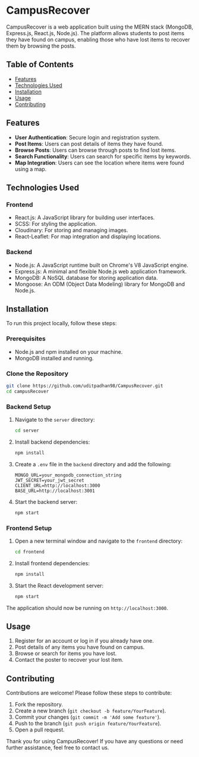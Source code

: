 # CampusRecover

CampusRecover is a web application built using the MERN stack (MongoDB, Express.js, React.js, Node.js). The platform allows students to post items they have found on campus, enabling those who have lost items to recover them by browsing the posts.

## Table of Contents

- [Features](#features)
- [Technologies Used](#technologies-used)
- [Installation](#installation)
- [Usage](#usage)
- [Contributing](#contributing)

## Features

- **User Authentication**: Secure login and registration system.
- **Post Items**: Users can post details of items they have found.
- **Browse Posts**: Users can browse through posts to find lost items.
- **Search Functionality**: Users can search for specific items by keywords.
- **Map Integration**: Users can see the location where items were found using a map.

## Technologies Used

### Frontend

- React.js: A JavaScript library for building user interfaces.
- SCSS: For styling the application.
- Cloudinary: For storing and managing images.
- React-Leaflet: For map integration and displaying locations.

### Backend

- Node.js: A JavaScript runtime built on Chrome's V8 JavaScript engine.
- Express.js: A minimal and flexible Node.js web application framework.
- MongoDB: A NoSQL database for storing application data.
- Mongoose: An ODM (Object Data Modeling) library for MongoDB and Node.js.

## Installation

To run this project locally, follow these steps:

### Prerequisites

- Node.js and npm installed on your machine.
- MongoDB installed and running.

### Clone the Repository

```bash
git clone https://github.com/uditpadhan98/CampusRecover.git
cd campusRecover
```

### Backend Setup

1. Navigate to the `server` directory:

   ```bash
   cd server
   ```

2. Install backend dependencies:

   ```bash
   npm install
   ```

3. Create a `.env` file in the `backend` directory and add the following:

   ```
   MONGO_URL=your_mongodb_connection_string
   JWT_SECRET=your_jwt_secret
   CLIENT_URL=http://localhost:3000
   BASE_URL=http://localhost:3001
   ```

4. Start the backend server:

   ```bash
   npm start
   ```

### Frontend Setup

1. Open a new terminal window and navigate to the `frontend` directory:

   ```bash
   cd frontend
   ```

2. Install frontend dependencies:

   ```bash
   npm install
   ```

3. Start the React development server:

   ```bash
   npm start
   ```

The application should now be running on `http://localhost:3000`.

## Usage

1. Register for an account or log in if you already have one.
2. Post details of any items you have found on campus.
3. Browse or search for items you have lost.
4. Contact the poster to recover your lost item.

## Contributing

Contributions are welcome! Please follow these steps to contribute:

1. Fork the repository.
2. Create a new branch (`git checkout -b feature/YourFeature`).
3. Commit your changes (`git commit -m 'Add some feature'`).
4. Push to the branch (`git push origin feature/YourFeature`).
5. Open a pull request.

Thank you for using CampusRecover! If you have any questions or need further assistance, feel free to contact us.
